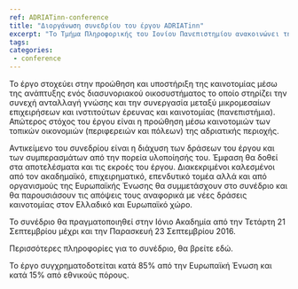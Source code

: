 ```yaml
---
ref: ADRIATinn-conference
title: "Διοργάνωση συνεδρίου του έργου ADRIATinn"
excerpt: "Το Τμήμα Πληροφορικής του Ιονίου Πανεπιστημίου ανακοινώνει τη διοργάνωση συνεδρίου του έργου ADRIATinn, στο οποίο συμμετέχει στο πλαίσιο του Προγράμματος Διασυνοριακής Συνεργασίας IPA Αδριατική 2007-2013 που συγχρηματοδοτείται από την Ευρωπαϊκή Ένωση και τον Μηχανισμό Προενταξιακής Βοήθειας (ΜΠΒ)."
tags:
categories:
 - conference
---
```


Το έργο στοχεύει στην προώθηση και υποστήριξη της καινοτομίας μέσω της ανάπτυξης ενός διασυνοριακού οικοσυστήματος το οποίο στηρίζει την συνεχή ανταλλαγή γνώσης και την συνεργασία μεταξύ μικρομεσαίων επιχειρήσεων και ινστιτούτων έρευνας και καινοτομίας (πανεπιστήμια). Απώτερος στόχος του έργου είναι η προώθηση μέσω καινοτομιών των τοπικών οικονομιών (περιφερειών και πόλεων) της αδριατικής περιοχής.

Αντικείμενο του συνεδρίου είναι η διάχυση των δράσεων του έργου και των συμπερασμάτων από την πορεία υλοποίησής του. Έμφαση θα δοθεί στα αποτελέσματα και τις εκροές του έργου. Διακεκριμένοι καλεσμένοι από τον ακαδημαϊκό, επιχειρηματικό, επενδυτικό τομέα αλλά και από οργανισμούς της Ευρωπαϊκής Ένωσης θα συμμετάσχουν στο συνέδριο και θα παρουσιάσουν τις απόψεις τους αναφορικά με νέες δράσεις καινοτομίας στον Ελλαδικό και Ευρωπαϊκό χώρο.

Το συνέδριο θα πραγματοποιηθεί στην Ιόνιο Ακαδημία από την Τετάρτη 21 Σεπτεμβρίου μέχρι και την Παρασκευή 23 Σεπτεμβρίου 2016.

Περισσότερες πληροφορίες για το συνέδριο, θα βρείτε εδώ.

Το έργο συγχρηματοδοτείται κατά 85% από την Ευρωπαϊκή Ένωση και κατά 15% από εθνικούς πόρους.

